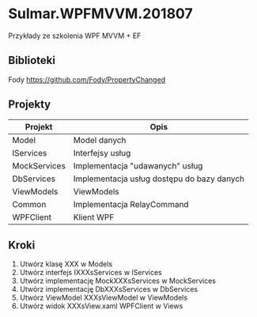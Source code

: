 # Sulmar.WPFMVVM.201807
Przykłady ze szkolenia WPF MVVM + EF



## Biblioteki
Fody https://github.com/Fody/PropertyChanged

## Projekty

| Projekt  | Opis  |
|---|---|
| Model  | Model danych   |
| IServices | Interfejsy usług   |
| MockServices  | Implementacja "udawanych" usług   |
| DbServices  | Implementacja usług dostępu do bazy danych  |
| ViewModels  | ViewModels |
| Common  | Implementacja RelayCommand |
| WPFClient  | Klient WPF |

## Kroki

1. Utwórz klasę XXX w Models
2. Utwórz interfejs IXXXsServices w IServices
3. Utwórz implementację MockXXXsServices w MockServices
4. Utwórz implementację DbXXXsServices w DbServices
5. Utwórz ViewModel XXXsViewModel w ViewModels
6. Utwórz widok XXXsView.xaml WPFClient w Views
